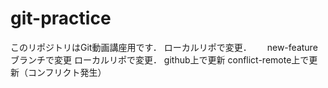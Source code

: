 # git-practice
このリポジトリはGit動画講座用です．
ローカルリポで変更．　　
new-featureブランチで変更
ローカルリポで変更．
github上で更新
conflict-remote上で更新（コンフリクト発生）
